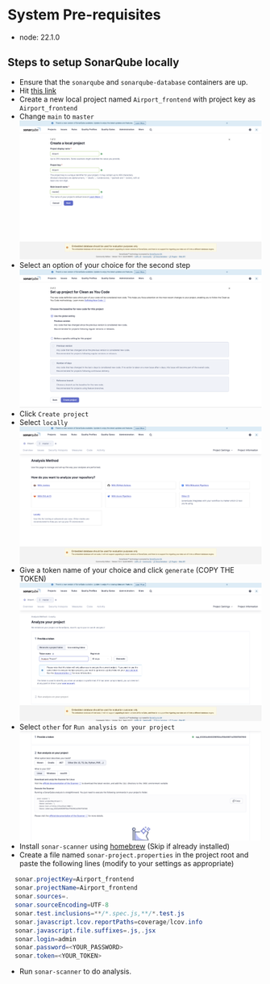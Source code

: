 # System Pre-requisites

- node: 22.1.0

## Steps to setup SonarQube locally

- Ensure that the `sonarqube` and `sonarqube-database` containers are up.
- Hit [this link](http://localhost:9000/)
- Create a new local project named `Airport_frontend` with project key as `Airport_frontend`
- Change `main` to `master` ![Image](Images/LocalProject.png)
- Select an option of your choice for the second step ![Image](Images/SecondStep.png)
- Click `Create project`
- Select `locally` ![Image](Images/Locally.png)
- Give a token name of your choice and click `generate` (COPY THE TOKEN) ![Image](Images/Token.png)
- Select `other` for `Run analysis on your project` ![Image](Images/RunAnalysis.png)
- Install `sonar-scanner` using [homebrew](https://brew.sh/) (Skip if already installed)
- Create a file named `sonar-project.properties` in the project root and paste the following lines (modify to your settings as appropriate)

``` java
  sonar.projectKey=Airport_frontend
  sonar.projectName=Airport_frontend
  sonar.sources=.
  sonar.sourceEncoding=UTF-8
  sonar.test.inclusions=**/*.spec.js,**/*.test.js
  sonar.javascript.lcov.reportPaths=coverage/lcov.info
  sonar.javascript.file.suffixes=.js,.jsx
  sonar.login=admin
  sonar.password=<YOUR_PASSWORD>
  sonar.token=<YOUR_TOKEN>
```

- Run `sonar-scanner` to do analysis.
